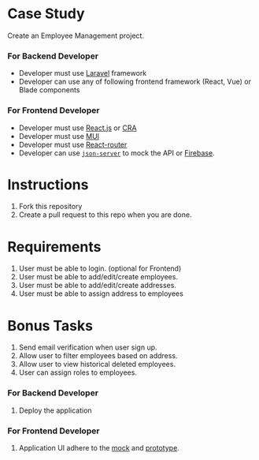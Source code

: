 # Case Study
Create an Employee Management project.

### For Backend Developer
- Developer must use [Laravel](https://laravel.com/) framework
- Developer can use any of following frontend framework (React, Vue) or Blade components

### For Frontend Developer
- Developer must use [React.js](https://reactjs.org/) or [CRA](https://create-react-app.dev/)
- Developer must use [MUI](https://mui.com/)
- Developer must use [React-router](https://github.com/remix-run/react-router)
- Developer can use [`json-server`](https://github.com/typicode/json-server) to mock the API or [Firebase](https://firebase.google.com/).

# Instructions
1. Fork this repository
3. Create a pull request to this repo when you are done.

# Requirements
1. User must be able to login. (optional for Frontend)
2. User must be able to add/edit/create employees.
3. User must be able to add/edit/create addresses.
4. User must be able to assign address to employees

# Bonus Tasks
1. Send email verification when user sign up.
2. Allow user to filter employees based on address.
3. Allow user to view historical deleted employees.
4. User can assign roles to employees.

### For Backend Developer
1. Deploy the application

### For Frontend Developer
1. Application UI adhere to the [mock](https://www.figma.com/file/PJS5uZNqDxmIRJJXiwHTdx/Case-Study) and [prototype](https://www.figma.com/proto/PJS5uZNqDxmIRJJXiwHTdx/Case-Study?node-id=10%3A7372&scaling=min-zoom&page-id=0%3A1&starting-point-node-id=10%3A7372&hide-ui=1).
